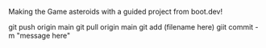 Making the Game asteroids with a guided project from boot.dev!


git push origin main
git pull origin main
git add (filename here)
giit commit -m "message here"